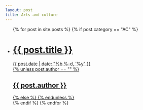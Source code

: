 ```yaml
---
layout: post
title: Arts and culture
---
```


<ul class="post-list">
{% for post in site.posts %}
    {% if post.category == "AC" %}
        <li>
            <a href="{{ post.url | absolute_url }}" class="post-link">
                <div class="post-link__heading">
                    <h1 class="post-link__title">      
                        {{ post.title }}
                    </h1>
                </div>
                <span class="post-date">
                {{ post.date | date: "%b %-d, '%y" }}
                </span>
            </a>
            <a href="{{ post.url | absolute_url }}" class="post-link2">
                <div class="post-link__heading">
                {% unless post.author == "" %}
                    <h2 class="post-link__title">      
                        {{ post.author }}
                    </h2>
                {% else %}
                {% endunless %}
                </div>
            </a>
        </li>
    {% endif %}
{% endfor %}
</ul>